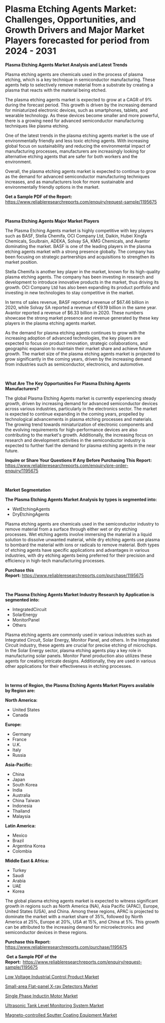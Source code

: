 <p><h1>Plasma Etching Agents Market: Challenges, Opportunities, and Growth Drivers and Major Market Players forecasted for period from 2024 - 2031</h1></p><p><strong>Plasma Etching Agents Market Analysis and Latest Trends</strong></p>
<p><p>Plasma etching agents are chemicals used in the process of plasma etching, which is a key technique in semiconductor manufacturing. These agents help to selectively remove material from a substrate by creating a plasma that reacts with the material being etched.</p><p>The plasma etching agents market is expected to grow at a CAGR of 9% during the forecast period. This growth is driven by the increasing demand for miniaturized electronic devices, such as smartphones, tablets, and wearable technology. As these devices become smaller and more powerful, there is a growing need for advanced semiconductor manufacturing techniques like plasma etching.</p><p>One of the latest trends in the plasma etching agents market is the use of environmentally friendly and less toxic etching agents. With increasing global focus on sustainability and reducing the environmental impact of manufacturing processes, manufacturers are increasingly looking for alternative etching agents that are safer for both workers and the environment.</p><p>Overall, the plasma etching agents market is expected to continue to grow as the demand for advanced semiconductor manufacturing techniques increases, and as manufacturers look for more sustainable and environmentally friendly options in the market.</p></p>
<p><strong>Get a Sample PDF of the Report:&nbsp;</strong> <a href="https://www.reliableresearchreports.com/enquiry/request-sample/1195675">https://www.reliableresearchreports.com/enquiry/request-sample/1195675</a></p>
<p>&nbsp;</p>
<p><strong>Plasma Etching Agents Major Market Players</strong></p>
<p><p>The Plasma Etching Agents market is highly competitive with key players such as BASF, Stella Chemifa, OCI Company Ltd, Daikin, Hubei Xingfa Chemicals, Soulbrain, ADEKA, Solvay SA, KMG Chemicals, and Avantor dominating the market. BASF is one of the leading players in the plasma etching agents market with a strong presence globally. The company has been focusing on strategic partnerships and acquisitions to strengthen its market position.</p><p>Stella Chemifa is another key player in the market, known for its high-quality plasma etching agents. The company has been investing in research and development to introduce innovative products in the market, thus driving its growth. OCI Company Ltd has also been expanding its product portfolio and investing in new technologies to stay competitive in the market.</p><p>In terms of sales revenue, BASF reported a revenue of $67.46 billion in 2020, while Solvay SA reported a revenue of €9.19 billion in the same year. Avantor reported a revenue of $6.33 billion in 2020. These numbers showcase the strong market presence and revenue generated by these key players in the plasma etching agents market.</p><p>As the demand for plasma etching agents continues to grow with the increasing adoption of advanced technologies, the key players are expected to focus on product innovation, strategic collaborations, and geographic expansion to maintain their market share and achieve future growth. The market size of the plasma etching agents market is projected to grow significantly in the coming years, driven by the increasing demand from industries such as semiconductor, electronics, and automotive.</p></p>
<p>&nbsp;</p>
<p><strong>What Are The Key Opportunities For Plasma Etching Agents Manufacturers?</strong></p>
<p><p>The global Plasma Etching Agents market is currently experiencing steady growth, driven by increasing demand for advanced semiconductor devices across various industries, particularly in the electronics sector. The market is expected to continue expanding in the coming years, propelled by technological advancements in plasma etching processes and materials. The growing trend towards miniaturization of electronic components and the evolving requirements for high-performance devices are also contributing to the market's growth. Additionally, the increasing focus on research and development activities in the semiconductor industry is expected to further fuel the demand for plasma etching agents in the near future.</p></p>
<p><strong>Inquire or Share Your Questions If Any Before Purchasing This Report:</strong> <a href="https://www.reliableresearchreports.com/enquiry/pre-order-enquiry/1195675">https://www.reliableresearchreports.com/enquiry/pre-order-enquiry/1195675</a></p>
<p>&nbsp;</p>
<p><strong>Market Segmentation</strong></p>
<p><strong>The Plasma Etching Agents Market Analysis by types is segmented into:</strong></p>
<p><ul><li>WetEtchingAgents</li><li>DryEtchingAgents</li></ul></p>
<p><p>Plasma etching agents are chemicals used in the semiconductor industry to remove material from a surface through either wet or dry etching processes. Wet etching agents involve immersing the material in a liquid solution to dissolve unwanted material, while dry etching agents use plasma to bombard the material with ions or radicals to remove material. Both types of etching agents have specific applications and advantages in various industries, with dry etching agents being preferred for their precision and efficiency in high-tech manufacturing processes.</p></p>
<p><strong>Purchase this Report:&nbsp;</strong><a href="https://www.reliableresearchreports.com/purchase/1195675">https://www.reliableresearchreports.com/purchase/1195675</a></p>
<p>&nbsp;</p>
<p><strong>The Plasma Etching Agents Market Industry Research by Application is segmented into:</strong></p>
<p><ul><li>IntegratedCircuit</li><li>SolarEnergy</li><li>MonitorPanel</li><li>Others</li></ul></p>
<p><p>Plasma etching agents are commonly used in various industries such as Integrated Circuit, Solar Energy, Monitor Panel, and others. In the Integrated Circuit industry, these agents are crucial for precise etching of microchips. In the Solar Energy sector, plasma etching agents play a key role in manufacturing solar panels. Monitor Panel production also utilizes these agents for creating intricate designs. Additionally, they are used in various other applications for their effectiveness in etching processes.</p></p>
<p>&nbsp;</p>
<p><strong>In terms of Region, the Plasma Etching Agents Market Players available by Region are:</strong></p>
<p>
    <p> <strong> North America: </strong>
        <ul>
            <li>United States</li>
            <li>Canada</li>
        </ul>
        </p> 
    <p> <strong> Europe: </strong>
        <ul>
            <li>Germany</li>
            <li>France</li>
            <li>U.K.</li>
            <li>Italy</li>
            <li>Russia</li>
        </ul>
        </p> 
    <p> <strong> Asia-Pacific: </strong>
        <ul>
            <li>China</li>
            <li>Japan</li>
            <li>South Korea</li>
            <li>India</li>
            <li>Australia</li>
            <li>China Taiwan</li>
            <li>Indonesia</li>
            <li>Thailand</li>
            <li>Malaysia</li>
        </ul>
        </p> 
    <p> <strong> Latin America: </strong>
        <ul>
            <li>Mexico</li>
            <li>Brazil</li>
            <li>Argentina Korea</li>
            <li>Colombia</li>
        </ul>
        </p> 
    <p> <strong> Middle East & Africa: </strong>
        <ul>
            <li>Turkey</li>
            <li>Saudi</li>
            <li>Arabia</li>
            <li>UAE</li>
            <li>Korea</li>
        </ul>
    </p>
    </p>
<p><p>The global plasma etching agents market is expected to witness significant growth in regions such as North America (NA), Asia Pacific (APAC), Europe, United States (USA), and China. Among these regions, APAC is projected to dominate the market with a market share of 35%, followed by North America at 25%, Europe at 20%, USA at 15%, and China at 5%. This growth can be attributed to the increasing demand for microelectronics and semiconductor devices in these regions.</p></p>
<p><strong>Purchase this Report: </strong><a href="https://www.reliableresearchreports.com/purchase/1195675">https://www.reliableresearchreports.com/purchase/1195675</a></p>
<p>&nbsp;<strong>Get a Sample PDF of the Report:&nbsp;&nbsp;</strong><a href="https://www.reliableresearchreports.com/enquiry/request-sample/1195675">https://www.reliableresearchreports.com/enquiry/request-sample/1195675</a></p>
<p><strong></strong></p>
<p><p><a href="https://medium.com/@bonniehoppe2023/analyzing-low-voltage-industrial-control-product-market-global-industry-perspective-and-forecast-f13c2dbc1b34">Low Voltage Industrial Control Product Market</a></p><p><a href="https://medium.com/@bonniehoppe2023/small-area-flat-panel-x-ray-detectors-market-report-reveals-the-latest-trends-and-growth-8c46ce9b2312">Small-area Flat-panel X-ray Detectors Market</a></p><p><a href="https://medium.com/@bonniehoppe2023/single-phase-inductin-motor-market-size-cagr-trends-2024-2030-e33bda599eb0">Single Phase Inductin Motor Market</a></p><p><a href="https://medium.com/@bonniehoppe2023/ultrasonic-tank-level-monitoring-system-market-analysis-its-cagr-market-segmentation-and-global-861f40af1480">Ultrasonic Tank Level Monitoring System Market</a></p><p><a href="https://medium.com/@bonniehoppe2023/magneto-controlled-sputter-coating-equipment-market-outlook-industry-overview-and-forecast-2024-980a8e64c34b">Magneto-controlled Sputter Coating Equipment Market</a></p></p>